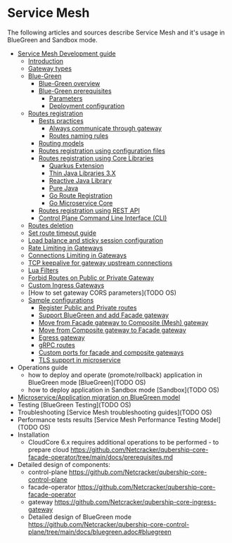 # Service Mesh

The following articles and sources describe Service Mesh and it's usage in BlueGreen and Sandbox mode.

* [Service Mesh Development guide](./development-guide.md#service-mesh-development-guide)
    * [Introduction](./development-guide.md#introduction)
    * [Gateway types](./development-guide.md#gateway-types)
    * [Blue-Green](#blue-green)
      * [Blue-Green overview](../bluegreen.md)
      * [Blue-Green prerequisites](./development-guide.md#blue-green-prerequisites)
        * [Parameters](./development-guide.md#parameters)
        * [Deployment configuration](./development-guide.md#deployment-configuration)
    * [Routes registration](./development-guide.md#routes-registration)
        * [Bests practices](./development-guide.md#best-practices)
            * [Always communicate through gateway](./development-guide.md#always-communicate-through-gateway)
            * [Routes naming rules](./development-guide.md#routes-naming-rules)
        * [Routing models](./development-guide.md#routing-models)
        * [Routes registration using configuration files](./development-guide.md#routes-registration-using-configuration-files)
        * [Routes registration using Core Libraries](./development-guide.md#routes-registration-using-core-libraries)
            * [Quarkus Extension](./development-guide.md#quarkus-extension)
            * [Thin Java Libraries 3.X](./development-guide.md#thin-java-libraries-3x)
            * [Reactive Java Library](./development-guide.md#reactive-java-library)
            * [Pure Java](./development-guide.md#pure-java)
            * [Go Route Registration](./development-guide.md#go-route-registration)
            * [Go Microservice Core](./development-guide.md#go-microservice-core)
        * [Routes registration using REST API](./development-guide.md#routes-registration-using-rest-api)
        * [Control Plane Command Line Interface (CLI)](./development-guide.md#control-plane-command-line-interface-cli)
    * [Routes deletion](./routes-deletion-guide.md)
    * [Set route timeout guide](./set-route-timeout-guide.md)
    * [Load balance and sticky session configuration](./development-guide.md#load-balance-and-sticky-session-configuration)
    * [Rate Limiting in Gateways](./rate-limiting.md)
    * [Connections Limiting in Gateways](./max-connections-limit.md)
    * [TCP keepalive for gateway upstream connections](./upstream-connection-tcp-keepalive.md)
    * [Lua Filters](./lua-filtering.md)
    * [Forbid Routes on Public or Private Gateway](./forbid-routes-on-pgw.md)
    * [Custom Ingress Gateways](./ingress-gateways.md)
    * [How to set gateway CORS parameters](TODO OS)
    * [Sample configurations](./development-guide.md#sample-configurations)
        * [Register Public and Private routes](./development-guide.md#register-public-and-private-routes)
        * [Support BlueGreen and add Facade gateway](./development-guide.md#support-bluegreen-and-add-facade-gateway)
        * [Move from Facade gateway to Composite (Mesh) gateway](./development-guide.md#move-from-facade-gateway-to-composite-mesh-gateway)
        * [Move from Composite gateway to Facade gateway](./development-guide.md#move-from-composite-gateway-to-facade-gateway)
        * [Egress gateway](./development-guide.md#egress-gateway)
        * [gRPC routes](./development-guide.md#grpc-routes)
        * [Custom ports for facade and composite gateways](./development-guide.md#custom-ports-for-facade-composite-gateways)
        * [TLS support in microservice](./development-guide.md#tls-support-in-microservice)
* Operations guide
    * how to deploy and operate (promote/rollback) application in BlueGreen mode [BlueGreen](TODO OS)
    * how to deploy application in Sandbox mode [Sandbox](TODO OS)
* [Microservice/Application migration on BlueGreen model](./bluegreen-migration-guide.md)
* Testing [BlueGreen Testing](TODO OS)
* Troubleshooting [Service Mesh troubleshooting guides](TODO OS)
* Performance tests results [Service Mesh Performance Testing Model](TODO OS)
* Installation 
    * CloudCore 6.x requires additional operations to be performed - to prepare cloud https://github.com/Netcracker/qubership-core-facade-operator/tree/main/docs/prerequisites.md 
* Detailed design of components:
    * control-plane https://github.com/Netcracker/qubership-core-control-plane
    * facade-operator https://github.com/Netcracker/qubership-core-facade-operator
    * gateway https://github.com/Netcracker/qubership-core-ingress-gateway
    * Detailed design of BlueGreen mode https://github.com/Netcracker/qubership-core-control-plane/tree/main/docs/bluegreen.adoc#bluegreen
